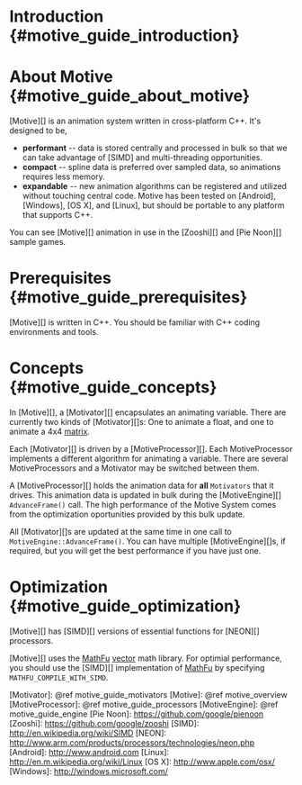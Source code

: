 Introduction    {#motive_guide_introduction}
============

# About Motive    {#motive_guide_about_motive}

[Motive][] is an animation system written in cross-platform C++.
It's designed to be,
  * **performant** -- data is stored centrally and processed in bulk so that we
    can take advantage of [SIMD] and multi-threading opportunities.
  * **compact** -- spline data is preferred over sampled data, so animations
    requires less memory.
  * **expandable** -- new animation algorithms can be registered and utilized
    without touching central code.
Motive has been tested on [Android], [Windows], [OS X], and [Linux], but
should be portable to any platform that supports C++.

You can see [Motive][] animation in use in the [Zooshi][] and [Pie Noon][]
sample games.

# Prerequisites    {#motive_guide_prerequisites}

[Motive][] is written in C++. You should be familiar with C++ coding
environments and tools.

# Concepts    {#motive_guide_concepts}

In [Motive][], a [Motivator][] encapsulates an animating variable. There are
currently two kinds of [Motivator][]s: One to animate a float, and one to
animate a 4x4 [matrix][].

Each [Motivator][] is driven by a [MotiveProcessor][]. Each MotiveProcessor
implements a different algorithm for animating a variable. There are several
MotiveProcessors and a Motivator may be switched between them.

A [MotiveProcessor][] holds the animation data for **all** `Motivators` that
it drives. This animation data is updated in bulk during the [MotiveEngine][]
`AdvanceFrame()` call. The high performance of the Motive System comes from
the optimization oportunities provided by this bulk update.

All [Motivator][]s are updated at the same time in one call to
`MotiveEngine::AdvanceFrame()`. You can have multiple [MotiveEngine][]s,
if required, but you will get the best performance if you have just one.

# Optimization    {#motive_guide_optimization}

[Motive][] has [SIMD][] versions of essential functions for [NEON][] processors.

[Motive][] uses the [MathFu][] [vector][] math library. For optimial performance,
you should use the [SIMD][] implementation of [MathFu][] by specifying
<code>MATHFU_COMPILE_WITH_SIMD</code>.


  [matrix]: http://en.wikipedia.org/wiki/Matrix_(mathematics)
  [vector]: http://en.wikipedia.org/wiki/Euclidean_vector
  [MathFu]: https://github.com/google/mathfu
  [Motivator]: @ref motive_guide_motivators
  [Motive]: @ref motive_overview
  [MotiveProcessor]: @ref motive_guide_processors
  [MotiveEngine]: @ref motive_guide_engine
  [Pie Noon]: https://github.com/google/pienoon
  [Zooshi]:  https://github.com/google/zooshi
  [SIMD]: http://en.wikipedia.org/wiki/SIMD
  [NEON]: http://www.arm.com/products/processors/technologies/neon.php
  [Android]: http://www.android.com
  [Linux]: http://en.m.wikipedia.org/wiki/Linux
  [OS X]: http://www.apple.com/osx/
  [Windows]: http://windows.microsoft.com/
